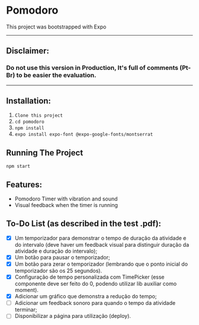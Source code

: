 # Pomodoro

This project was bootstrapped with Expo

---

## Disclaimer:
### Do not use this version in Production, It's full of comments (Pt-Br) to be easier the evaluation.

---

## Installation:
1. `Clone this project`
2. `cd pomodoro`
3. `npm install`
4. `expo install expo-font @expo-google-fonts/montserrat`

## Running The Project
`npm start`

## Features:
- Pomodoro Timer with vibration and sound
- Visual feedback when the timer is running

## To-Do List (as described in the test .pdf):
- [x] Um temporizador para demonstrar o tempo de duração da atividade e do
intervalo (deve haver um feedback visual para distinguir duração da atividade
e duração do intervalo);
- [x] Um botão para pausar o temporizador;
- [x] Um botão para zerar o temporizador (lembrando que o ponto inicial do
temporizador são os 25 segundos).
- [x] Configuração de tempo personalizada com TimePicker (esse componente
deve ser feito do 0, podendo utilizar lib auxiliar como moment).
- [x] Adicionar um gráfico que demonstra a redução do tempo;
- [ ] Adicionar um feedback sonoro para quando o tempo da atividade terminar;
- [ ] Disponibilizar a página para utilização (deploy).
